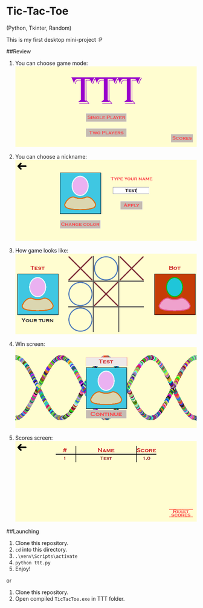 # Tic-Tac-Toe
(Python, Tkinter, Random)

This is my first desktop mini-project :P

##Review

1. You can choose game mode:
![Main menu image](./review/main_menu.png)

2. You can choose a nickname:
![Player settings image](./review/player_settings.png)

3. How game looks like:
![Ingame screen](./review/ingame_screen.png)

4. Win screen:
![Win screen](./review/win_screen.png)

5. Scores screen:
![Scores screen](./review/scores_screen.png)

##Launching

1. Clone this repository.
2. `cd` into this directory.
3. `.\venv\Scripts\activate`
4. `python ttt.py`
5. Enjoy!

or 

1. Clone this repository.
2. Open compiled `TicTacToe.exe` in TTT folder.
